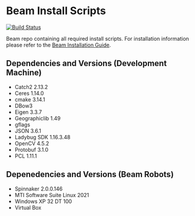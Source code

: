 # Beam Install Scripts
[![Build Status](https://travis-ci.com/BEAMRobotics/beam_install_scripts.svg?token=zshhVvp9R3DJ7YGGYs6z&branch=master)](https://travis-ci.com/BEAMRobotics/beam_install_scripts)

Beam repo containing all required install scripts. For installation information please refer to the [Beam Installation Guide](https://github.com/BEAMRobotics/beam_robotics/wiki/Beam-Robotics-Installation-Guide).

## Dependencies and Versions (Development Machine)
- Catch2 2.13.2
- Ceres 1.14.0
- cmake 3.14.1
- DBow3
- Eigen 3.3.7
- Geographiclib 1.49
- gflags
- JSON 3.6.1
- Ladybug SDK 1.16.3.48
- OpenCV 4.5.2
- Protobuf 3.1.0
- PCL 1.11.1

## Depenedencies and Versions (Beam Robots)
- Spinnaker 2.0.0.146
- MTI Software Suite Linux 2021
- Windows XP 32 DT 100
- Virtual Box
